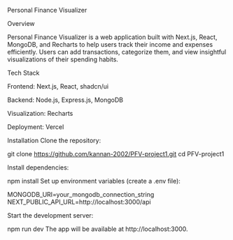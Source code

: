 Personal Finance Visualizer

Overview

Personal Finance Visualizer is a web application built with Next.js, React, MongoDB, and Recharts to help users track their income and expenses efficiently. Users can add transactions, categorize them, and view insightful visualizations of their spending habits.

Tech Stack

Frontend: Next.js, React, shadcn/ui

Backend: Node.js, Express.js, MongoDB

Visualization: Recharts

Deployment: Vercel

Installation
Clone the repository:

git clone https://github.com/kannan-2002/PFV-project1.git
cd PFV-project1

Install dependencies:

npm install
Set up environment variables (create a .env file):


MONGODB_URI=your_mongodb_connection_string
NEXT_PUBLIC_API_URL=http://localhost:3000/api

Start the development server:

npm run dev
The app will be available at http://localhost:3000.
